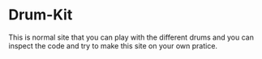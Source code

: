 # Drum-Kit

This is normal site that you can play with the different drums and you can inspect the code and try to make this site on your own pratice.
